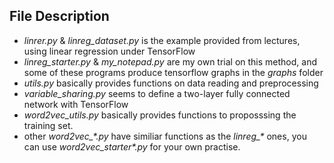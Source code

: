 ## File Description

- *linrer.py* & *linreg_dataset.py* is the example provided from lectures, using linear regression under TensorFlow
- *linreg_starter.py* & *my_notepad.py* are my own trial on this method, and some of these programs produce tensorflow graphs in the *graphs* folder
- *utils.py* basically provides functions on data reading and preprocessing
- *variable_sharing.py* seems to define a two-layer fully connected network with TensorFlow
- *word2vec_utils.py* basically provides functions to proposssing the training set.
- other *word2vec_\*.py* have similiar functions as the *linreg_\** ones, you can use *word2vec_starter\*.py* for your own practise.